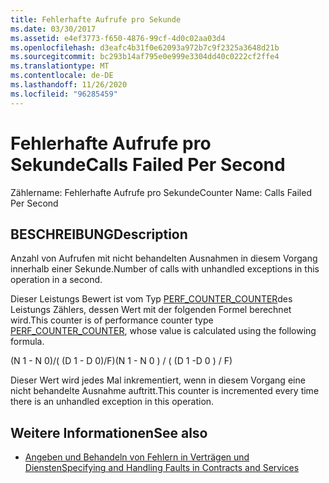 ```yaml
---
title: Fehlerhafte Aufrufe pro Sekunde
ms.date: 03/30/2017
ms.assetid: e4ef3773-f650-4876-99cf-4d0c02aa03d4
ms.openlocfilehash: d3eafc4b31f0e62093a972b7c9f2325a3648d21b
ms.sourcegitcommit: bc293b14af795e0e999e3304dd40c0222cf2ffe4
ms.translationtype: MT
ms.contentlocale: de-DE
ms.lasthandoff: 11/26/2020
ms.locfileid: "96285459"
---
```

# <a name="calls-failed-per-second"></a><span data-ttu-id="da2f9-102">Fehlerhafte Aufrufe pro Sekunde</span><span class="sxs-lookup"><span data-stu-id="da2f9-102">Calls Failed Per Second</span></span>

<span data-ttu-id="da2f9-103">Zählername: Fehlerhafte Aufrufe pro Sekunde</span><span class="sxs-lookup"><span data-stu-id="da2f9-103">Counter Name: Calls Failed Per Second</span></span>  
  
## <a name="description"></a><span data-ttu-id="da2f9-104">BESCHREIBUNG</span><span class="sxs-lookup"><span data-stu-id="da2f9-104">Description</span></span>  

 <span data-ttu-id="da2f9-105">Anzahl von Aufrufen mit nicht behandelten Ausnahmen in diesem Vorgang innerhalb einer Sekunde.</span><span class="sxs-lookup"><span data-stu-id="da2f9-105">Number of calls with unhandled exceptions in this operation in a second.</span></span>  
  
 <span data-ttu-id="da2f9-106">Dieser Leistungs Bewert ist vom Typ [PERF_COUNTER_COUNTER](/previous-versions/windows/it-pro/windows-server-2003/cc740048(v=ws.10))des Leistungs Zählers, dessen Wert mit der folgenden Formel berechnet wird.</span><span class="sxs-lookup"><span data-stu-id="da2f9-106">This counter is of performance counter type [PERF_COUNTER_COUNTER](/previous-versions/windows/it-pro/windows-server-2003/cc740048(v=ws.10)), whose value is calculated using the following formula.</span></span>  
  
 <span data-ttu-id="da2f9-107">(N 1 - N 0)/( (D 1 - D 0)/F)</span><span class="sxs-lookup"><span data-stu-id="da2f9-107">(N 1 - N 0 ) / ( (D 1 -D 0 ) / F)</span></span>  
  
 <span data-ttu-id="da2f9-108">Dieser Wert wird jedes Mal inkrementiert, wenn in diesem Vorgang eine nicht behandelte Ausnahme auftritt.</span><span class="sxs-lookup"><span data-stu-id="da2f9-108">This counter is incremented every time there is an unhandled exception in this operation.</span></span>  
  
## <a name="see-also"></a><span data-ttu-id="da2f9-109">Weitere Informationen</span><span class="sxs-lookup"><span data-stu-id="da2f9-109">See also</span></span>

- [<span data-ttu-id="da2f9-110">Angeben und Behandeln von Fehlern in Verträgen und Diensten</span><span class="sxs-lookup"><span data-stu-id="da2f9-110">Specifying and Handling Faults in Contracts and Services</span></span>](../../specifying-and-handling-faults-in-contracts-and-services.md)
